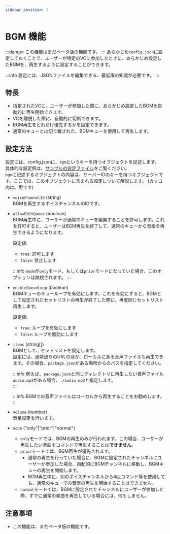 ```yaml
---
sidebar_position: 3
---
```

# BGM 機能
:::danger
この機能はまだベータ版の機能です。
:::
あらかじめ`config.json`に設定しておくことで、ユーザーが特定のVCに参加したときに、あらかじめ設定したBGMを、再生するように設定することができます。  

:::info
設定には、JSONファイルを編集できる、最低限の知識が必要です。
:::

## 特長
- 指定されたVCに、ユーザーが参加した際に、あらかじめ設定したBGMを自動的に再生開始できます。
- VCを離脱した際に、自動的に切断できます。
- BGM再生をどれだけ優先するかを設定できます。
- 通常のキューとは切り離された、BGMキューを使用して再生します。

## 設定方法
設定には、config.jsonに、`bgm`というキーを持つオブジェクトを記述します。  
具体的な設定例は、[サンプルの設定ファイル](https://github.com/mtripg6666tdr/Discord-SimpleMusicBot/blob/master/util/config-with-bgm.json)をご覧ください。  
`bgm`に記述するオブジェクトの内容は、サーバーIDのキーを持つオブジェクトです。ここでは、このオブジェクトに含まれる設定について解説します。 
(カッコ内は、型です)

- `voiceChannelId` (string)  
  BGMを再生するボイスチャンネルのIDです。  

- `allowEditQueue` (boolean)  
  BGM再生中に、ユーザーが通常のキューを編集することを許可します。これを許可すると、ユーザーはBGM再生を終了して、通常のキューから音楽を再生できるようになります。  

  設定値:
  - `true`: 許可します
  - `false`: 禁止します
  
  :::info
  `mode`が`only`モード、もしくは`prior`モードになっていた場合、このオプションは無視されます。
  :::

- `enableQueueLoop` (boolean)  
  BGMキューのキューループを有効にします。これを有効にすると、BGMとして設定されたセットリストの再生が終了した際に、再度同じセットリスト再生します。

  設定値:
  - `true`: ループを有効にします
  - `false`: ループを無効にします

- `items` (string[])  
  BGMとして、セットリストを設定します。  
  設定には、通常通りのURLのほか、ローカルにある音声ファイルも再生できます。その場合、`package.json`がある場所からのパスを指定してください。

  :::info
  例えば、`package.json`と同じディレクトリに再生したい音声ファイル`audio.mp3`がある場合、`./audio.mp3`と指定します。  
  :::

  :::info
  BGMでの音声ファイルはローカルから再生することをお勧めします。
  :::

- `volume` (number)  
  音量設定を行います。

- `mode` ("only"|"prior"|"normal")  
  - `only`モードでは、BGMの再生のみが行われます。この場合、ユーザーが再生したい楽曲をコマンドで再生することは**できません**。
  - `prior`モードでは、BGM再生が優先されます。
    - 通常の再生を行っていた場合に、BGMに設定されたチャンネルにユーザーが参加した場合、自動的にBGMチャンネルに移動し、BGMキューの再生を開始します。
    - BGM再生中に、別のボイスチャンネルから`再生`コマンド等を使用しても、通常のキューでの音楽の再生を開始することはできません。
  - `normal`モードでは、BGMに設定されたチャンネルにユーザーが参加した際、すでに通常の楽曲を再生している場合には、何もしません。

## 注意事項
- この機能は、まだベータ版の機能です。
